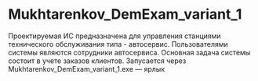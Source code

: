 # Mukhtarenkov_DemExam_variant_1
Проектируемая ИС предназначена для управления станциями технического обслуживания типа - автосервис. Пользователями системы являются сотрудники автосервиса. Основная задача системы состоит в учете заказов клиентов.
Запусается через Mukhtarenkov_DemExam_variant_1.exe — ярлык
